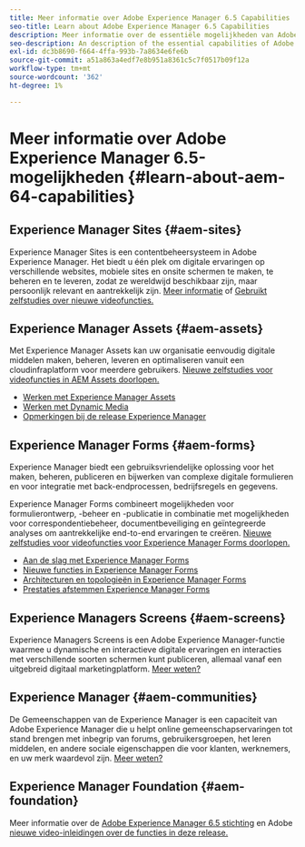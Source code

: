 ```yaml
---
title: Meer informatie over Adobe Experience Manager 6.5 Capabilities
seo-title: Learn about Adobe Experience Manager 6.5 Capabilities
description: Meer informatie over de essentiële mogelijkheden van Adobe Experience Manager 6.5
seo-description: An description of the essential capabilities of Adobe Experience Manager 6.5
exl-id: dc3b8690-f664-4ffa-993b-7a8634e6fe6b
source-git-commit: a51a863a4edf7e8b951a8361c5c7f0517b09f12a
workflow-type: tm+mt
source-wordcount: '362'
ht-degree: 1%

---
```


# Meer informatie over Adobe Experience Manager 6.5-mogelijkheden {#learn-about-aem-64-capabilities}

## Experience Manager Sites {#aem-sites}

Experience Manager Sites is een contentbeheersysteem in Adobe Experience Manager. Het biedt u één plek om digitale ervaringen op verschillende websites, mobiele sites en onsite schermen te maken, te beheren en te leveren, zodat ze wereldwijd beschikbaar zijn, maar persoonlijk relevant en aantrekkelijk zijn. [Meer informatie](https://business.adobe.com/products/experience-manager/sites/web-content-management.html) of [Gebruikt zelfstudies over nieuwe videofuncties.](https://experienceleague.adobe.com/docs/experience-manager-learn/sites/overview.html?lang=en)

## Experience Manager Assets {#aem-assets}

Met Experience Manager Assets kan uw organisatie eenvoudig digitale middelen maken, beheren, leveren en optimaliseren vanuit een cloudinfraplatform voor meerdere gebruikers. [Nieuwe zelfstudies voor videofuncties in AEM Assets doorlopen.](https://experienceleague.adobe.com/docs/experience-manager-learn/assets/overview.html?lang=en)

* [Werken met Experience Manager Assets](/help/assets/manage-assets.md)
* [Werken met Dynamic Media](/help/assets/dynamic-media.md)
* [Opmerkingen bij de release Experience Manager](/help/release-notes/release-notes.md)

## Experience Manager Forms {#aem-forms}

Experience Manager biedt een gebruiksvriendelijke oplossing voor het maken, beheren, publiceren en bijwerken van complexe digitale formulieren en voor integratie met back-endprocessen, bedrijfsregels en gegevens.

Experience Manager Forms combineert mogelijkheden voor formulierontwerp, -beheer en -publicatie in combinatie met mogelijkheden voor correspondentiebeheer, documentbeveiliging en geïntegreerde analyses om aantrekkelijke end-to-end ervaringen te creëren. [Nieuwe zelfstudies voor videofuncties voor Experience Manager Forms doorlopen.](https://experienceleague.adobe.com/docs/experience-manager-learn/assets/overview.html?lang=en)

* [Aan de slag met Experience Manager Forms](/help/forms/using/introduction-aem-forms.md)
* [Nieuwe functies in Experience Manager Forms](/help/forms/using/whats-new.md)
* [Architecturen en topologieën in Experience Manager Forms](/help/forms/using/aem-forms-architecture-deployment.md)
* [Prestaties afstemmen Experience Manager Forms](/help/forms/using/performance-tuning-aem-forms.md)

## Experience Managers Screens {#aem-screens}

Experience Managers Screens is een Adobe Experience Manager-functie waarmee u dynamische en interactieve digitale ervaringen en interacties met verschillende soorten schermen kunt publiceren, allemaal vanaf een uitgebreid digitaal marketingplatform. [Meer weten?](https://experienceleague.adobe.com/docs/experience-manager-screens/user-guide/aem-screens-introduction.html)

## Experience Manager {#aem-communities}

De Gemeenschappen van de Experience Manager is een capaciteit van Adobe Experience Manager die u helpt online gemeenschapservaringen tot stand brengen met inbegrip van forums, gebruikersgroepen, het leren middelen, en andere sociale eigenschappen die voor klanten, werknemers, en uw merk waardevol zijn. [Meer weten?](https://experienceleague.adobe.com/docs/experience-manager-65/communities/introduction/overview.html?lang=en)

## Experience Manager Foundation {#aem-foundation}

Meer informatie over de [Adobe Experience Manager 6.5 stichting](/help/sites-deploying/home.md) en Adobe [nieuwe video-inleidingen over de functies in deze release.](https://experienceleague.adobe.com/docs/experience-manager-learn/assets/overview.html?lang=en)
